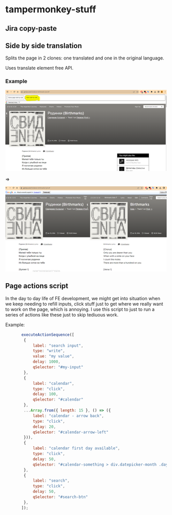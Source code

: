 # tampermonkey-stuff

## Jira copy-paste

## Side by side translation

Splits the page in 2 clones: one translated and one in the original language.

Uses translate element free API.

### Example

![Side by side translation song step 1](https://github.com/gabidiac11/tampermonkey-stuff/blob/main/docs/img/side-by-side-translation/side-by-side-translation-song-1.png)

=> 

![Side by side translation song step 2](https://github.com/gabidiac11/tampermonkey-stuff/blob/main/docs/img/side-by-side-translation/side-by-side-translation-song-2.png)

## Page actions script
In the day to day life of FE development, we might get into situation when we keep needing to refill inputs, click stuff just to get where we really want to work on the page, which is annoying. I use this script to just to run a series of actions like these just to skip tediuous work.

Example:
```js
       executeActionSequence([
        {
            label: "search input",
            type: "write",
            value: "my value",
            delay: 1000,
            qSelector: "#my-input"
        },
        {
            label: "calendar",
            type: "click",
            delay: 100,
            qSelector: "#calendar"
        },
        ...Array.from({ length: 15 }, () => ({
            label: "calendar - arrow back",
            type: "click",
            delay: 20,
            qSelector: "#calendar-arrow-left"
        })),
        {
            label: "calendar first day available",
            type: "click",
            delay: 50,
            qSelector: "#calendar-something > div.datepicker-month .day:not(.is-disabled)"
        },
        {
            label: "search",
            type: "click",
            delay: 50,
            qSelector: "#search-btn"
        },
       ]);
```
